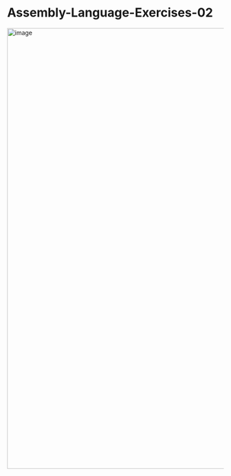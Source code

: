 # Assembly-Language-Exercises-02

<img width="1917" height="1022" alt="image" src="https://github.com/user-attachments/assets/6a2dac50-d757-42eb-a07f-c6286e39ef53" />
